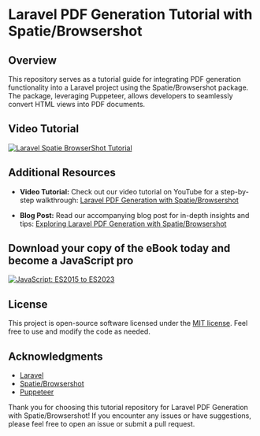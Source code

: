 # Laravel PDF Generation Tutorial with Spatie/Browsershot

## Overview

This repository serves as a tutorial guide for integrating PDF generation functionality into a Laravel project using the Spatie/Browsershot package. The package, leveraging Puppeteer, allows developers to seamlessly convert HTML views into PDF documents.

## Video Tutorial

[![Laravel Spatie BrowserShot Tutorial](https://i3.ytimg.com/vi/320vwRDqi9w/hqdefault.jpg)](https://youtu.be/320vwRDqi9w)


## Additional Resources

- **Video Tutorial:** Check out our video tutorial on YouTube for a step-by-step walkthrough: [Laravel PDF Generation with Spatie/Browsershot](https://youtu.be/320vwRDqi9w)

- **Blog Post:** Read our accompanying blog post for in-depth insights and tips: [Exploring Laravel PDF Generation with Spatie/Browsershot](https://qirolab.com/posts/effortless-pdf-generation-in-laravel-a-guide-to-using-spatiebrowsershot-package-1704922615)


## Download your copy of the eBook today and become a JavaScript pro
[![JavaScript: ES2015 to ES2023](https://i.imgur.com/YyCohWc.png)](https://qirolab.gumroad.com/l/javascript-from-es2015-to-es2023)

## License

This project is open-source software licensed under the [MIT license](https://opensource.org/licenses/MIT). Feel free to use and modify the code as needed.

## Acknowledgments

- [Laravel](https://laravel.com/)
- [Spatie/Browsershot](https://github.com/spatie/browsershot)
- [Puppeteer](https://github.com/puppeteer/puppeteer)

Thank you for choosing this tutorial repository for Laravel PDF Generation with Spatie/Browsershot! If you encounter any issues or have suggestions, please feel free to open an issue or submit a pull request.

